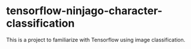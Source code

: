 # tensorflow-ninjago-character-classification
This is a project to familiarize with Tensorflow using image classification. 
